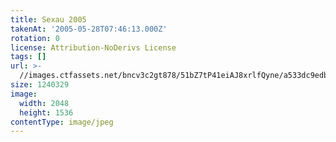 ```yaml
---
title: Sexau 2005
takenAt: '2005-05-28T07:46:13.000Z'
rotation: 0
license: Attribution-NoDerivs License
tags: []
url: >-
  //images.ctfassets.net/bncv3c2gt878/51bZ7tP41eiAJ8xrlfQyne/a533dc9edbf4f7b48b57770e3fe0b7a5/sexau-2005_4559694053_o
size: 1240329
image:
  width: 2048
  height: 1536
contentType: image/jpeg
---
```


